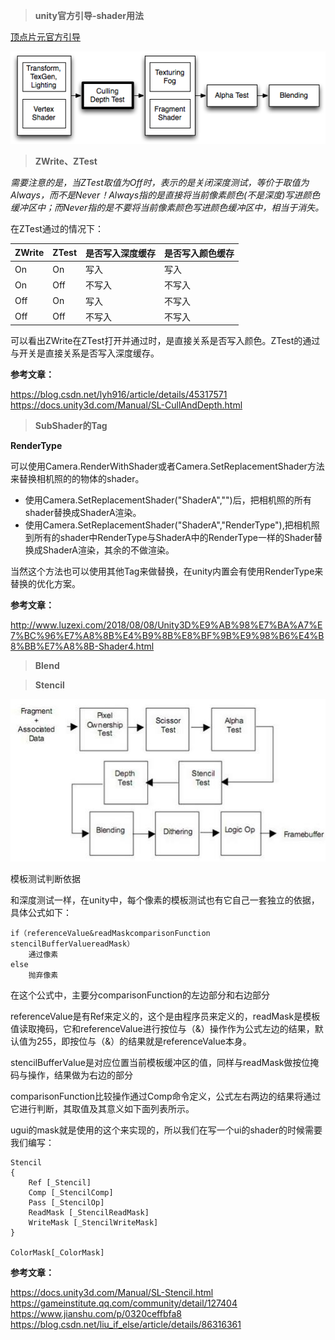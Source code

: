 >**unity官方引导-shader用法**


[顶点片元官方引导](https://docs.unity3d.com/Manual/ShaderTut2.html)

![Unity Shader执行流程](../Images/PipelineCullDepth.png)


>**ZWrite、ZTest**


*需要注意的是，当ZTest取值为Off时，表示的是关闭深度测试，等价于取值为Always，而不是Never！Always指的是直接将当前像素颜色(不是深度)写进颜色缓冲区中；而Never指的是不要将当前像素颜色写进颜色缓冲区中，相当于消失。*


在ZTest通过的情况下：

| ZWrite | ZTest | 是否写入深度缓存 | 是否写入颜色缓存 |
| ------ | ----- | ---------------- | ---------------- |
| On     | On    | 写入             | 写入             |
| On     | Off   | 不写入           | 不写入           |
| Off    | On    | 写入             | 不写入           |
| Off    | Off   | 不写入           | 不写入           |

可以看出ZWrite在ZTest打开并通过时，是直接关系是否写入颜色。ZTest的通过与开关是直接关系是否写入深度缓存。

**参考文章：**

https://blog.csdn.net/lyh916/article/details/45317571
https://docs.unity3d.com/Manual/SL-CullAndDepth.html


>**SubShader的Tag**

**RenderType**

可以使用Camera.RenderWithShader或者Camera.SetReplacementShader方法来替换相机照的的物体的shader。

- 使用Camera.SetReplacementShader("ShaderA","")后，把相机照的所有shader替换成ShaderA渲染。
- 使用Camera.SetReplacementShader("ShaderA","RenderType"),把相机照到所有的shader中RenderType与ShaderA中的RenderType一样的Shader替换成ShaderA渲染，其余的不做渲染。

当然这个方法也可以使用其他Tag来做替换，在unity内置会有使用RenderType来替换的优化方案。

**参考文章：**

http://www.luzexi.com/2018/08/08/Unity3D%E9%AB%98%E7%BA%A7%E7%BC%96%E7%A8%8B%E4%B9%8B%E8%BF%9B%E9%98%B6%E4%B8%BB%E7%A8%8B-Shader4.html

>**Blend**


>**Stencil**

![stencil流程图](../Images/stencil.jpg)


模板测试判断依据

和深度测试一样，在unity中，每个像素的模板测试也有它自己一套独立的依据，具体公式如下：

    if（referenceValue&readMaskcomparisonFunction  stencilBufferValuereadMask）
        通过像素
    else
        抛弃像素

在这个公式中，主要分comparisonFunction的左边部分和右边部分

referenceValue是有Ref来定义的，这个是由程序员来定义的，readMask是模板值读取掩码，它和referenceValue进行按位与（&）操作作为公式左边的结果，默认值为255，即按位与（&）的结果就是referenceValue本身。

stencilBufferValue是对应位置当前模板缓冲区的值，同样与readMask做按位掩码与操作，结果做为右边的部分

comparisonFunction比较操作通过Comp命令定义，公式左右两边的结果将通过它进行判断，其取值及其意义如下面列表所示。

ugui的mask就是使用的这个来实现的，所以我们在写一个ui的shader的时候需要我们编写：

    Stencil
    {
        Ref [_Stencil]
        Comp [_StencilComp]
        Pass [_StencilOp]
        ReadMask [_StencilReadMask]
        WriteMask [_StencilWriteMask]
    }
    
    ColorMask[_ColorMask]

**参考文章：**

https://docs.unity3d.com/Manual/SL-Stencil.html
https://gameinstitute.qq.com/community/detail/127404
https://www.jianshu.com/p/0320ceffbfa8
https://blog.csdn.net/liu_if_else/article/details/86316361